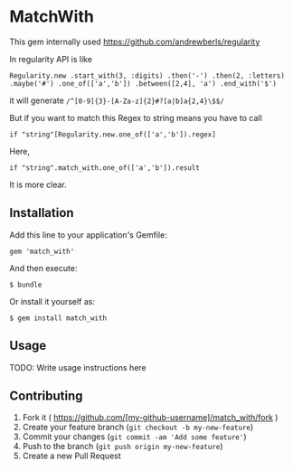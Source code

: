 # MatchWith

 This gem internally used https://github.com/andrewberls/regularity 
 
 In regularity API is like 
 
   `Regularity.new
    .start_with(3, :digits)
    .then('-')
    .then(2, :letters)
    .maybe('#')
    .one_of(['a','b'])
    .between([2,4], 'a')
    .end_with('$')`
    
 it will generate `/^[0-9]{3}-[A-Za-z]{2}#?[a|b]a{2,4}\$$/`
 
 But if you want to match this Regex to string means you have to call 
 
 `if "string"[Regularity.new.one_of(['a','b']).regex]`
 
 Here, 

 `if "string".match_with.one_of(['a','b']).result` 
 
 It is more clear.

## Installation

Add this line to your application's Gemfile:

    gem 'match_with'

And then execute:

    $ bundle

Or install it yourself as:

    $ gem install match_with

## Usage

TODO: Write usage instructions here

## Contributing

1. Fork it ( https://github.com/[my-github-username]/match_with/fork )
2. Create your feature branch (`git checkout -b my-new-feature`)
3. Commit your changes (`git commit -am 'Add some feature'`)
4. Push to the branch (`git push origin my-new-feature`)
5. Create a new Pull Request
